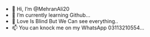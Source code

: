 - 👋 Hi, I’m @MehranAli20
- 🌱 I’m currently learning Github...
- 💞️ Love Is Blind But We Can see everything..
- 📫 You can knock me on my WhatsApp 03113210554...

<!---
MehranAli20/MehranAli20 is a ✨ special ✨ repository because its `README.md` (this file) appears on your GitHub profile.
You can click the Preview link to take a look at your changes.
--->
